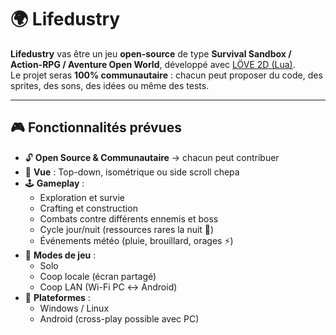 # 🌍 Lifedustry

**Lifedustry** vas être un jeu **open-source** de type **Survival Sandbox / Action-RPG / Aventure Open World**, développé avec [LÖVE 2D (Lua)](https://love2d.org/).  
Le projet seras **100% communautaire** : chacun peut proposer du code, des sprites, des sons, des idées ou même des tests.  

---

## 🎮 Fonctionnalités prévues

- 🔓 **Open Source & Communautaire** → chacun peut contribuer  
- 🎥 **Vue** : Top-down, isométrique ou side scroll chepa 
- 🕹️ **Gameplay** :  
  - Exploration et survie  
  - Crafting et construction  
  - Combats contre différents ennemis et boss  
  - Cycle jour/nuit (ressources rares la nuit 🌙)  
  - Événements météo (pluie, brouillard, orages ⚡)  
- 👥 **Modes de jeu** :  
  - Solo  
  - Coop locale (écran partagé)  
  - Coop LAN (Wi-Fi PC ↔ Android)  
- 📱 **Plateformes** :  
  - Windows / Linux  
  - Android (cross-play possible avec PC)  
